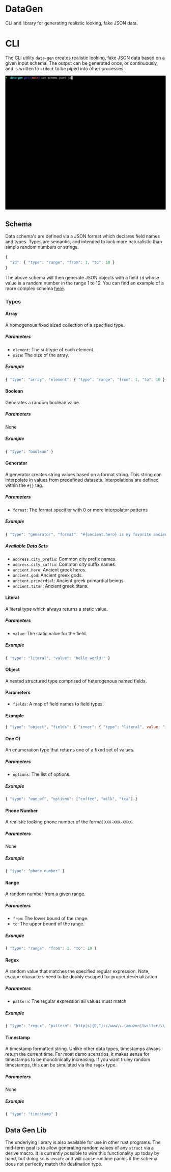 DataGen
======

CLI and library for generating realistic looking, fake JSON data. 

# CLI

The CLI utility `data-gen` creates realistic looking, fake JSON data based on a given input schema. 
The output can be generated once, or continuously, and is written to `stdout` to be piped into other processes. 

![demo](demo.gif)

## Schema

Data schema's are defined via a JSON format which declares field names and types. 
Types are semantic, and intended to look more naturalistic than simple random numbers or strings. 

```javascript
{
  "id": { "type": "range", "from": 1, "to": 10 }
}
```

The above schema will then generate JSON objects with a field `id` whose value is a random number in the range 1 to 10. 
You can find an example of a more complex schema [here](schema.json).

### Types

#### Array 

A homogenous fixed sized collection of a specified type.

##### Parameters

- `element`: The subtype of each element.
- `size`: The size of the array.

##### Example

```javascript
{ "type": "array", "element": { "type": "range", "from": 1, "to": 10 }, size: 3 }
```

#### Boolean

Generates a random boolean value.

##### Parameters

None

##### Example

```javascript
{ "type": "boolean" }
```

#### Generator

A generator creates string values based on a format string. 
This string can interpolate in values from predefined datasets. 
Interpolations are defined within the `#{}` tag. 

##### Parameters

- `format`: The format specifier with 0 or more interpolator patterns

##### Example

```javascript
{ "type": "generator", "format": "#{ancient.hero} is my favorite ancient hero!" } 
```

##### Available Data Sets

- `address.city_prefix`: Common city prefix names.
- `address.city_suffix`: Common city suffix names.
- `ancient.hero`: Ancient greek heros.
- `ancient.god`: Ancient greek gods.
- `ancient.primordial`: Ancient greek primordial beings.
- `ancient.titan`: Ancient greek titans.

#### Literal

A literal type which always returns a static value.

##### Parameters

- `value`: The static value for the field.

##### Example

```javascript
{ "type": "literal", "value": "hello world!" }
```

#### Object

A nested structured type comprised of heterogenous named fields.

#### Parameters

- `fields`: A map of field names to field types.

#### Example

```javascript
{ "type": "object", "fields": { "inner": { "type": "literal", value: "i'm inside!" }}}
```

#### One Of

An enumeration type that returns one of a fixed set of values.

##### Parameters

- `options`: The list of options.

##### Example

```javascript
{ "type": "one_of", "options": ["coffee", "milk", "tea"] }
```

#### Phone Number

A realistic looking phone number of the format `XXX-XXX-XXXX`. 

##### Parameters

None

##### Example

```javascript
{ "type": "phone_number" }
```

#### Range

A random number from a given range. 

##### Parameters

- `from`: The lower bound of the range.
- `to`: The upper bound of the range.

##### Example

```javascript
{ "type": "range", "from": 1, "to": 10 }
```

#### Regex

A random value that matches the specified regular expression. Note, escape characters need to be doubly escaped for proper deserialization. 

##### Parameters

- `pattern`: The regular expression all values must match

##### Example

```javascript
{ "type": "regex", "pattern": "http[s]{0,1}://www\\.(amazon|twitter)\\.(com|org)" }
```

#### Timestamp

A timestamp formatted string. 
Unlike other data types, timestamps always return the current time.
For most demo scenarios, it makes sense for timestamps to be monotinically increasing. 
If you want truley random timestamps, this can be simulated via the `regex` type. 

##### Parameters

None

##### Example

```javascript
{ "type": "timestamp" }
```

## Data Gen Lib

The underlying library is also available for use in other rust programs. 
The mid-term goal is to allow generating random values of any `struct` via a derive macro.
It is currently possible to wire this functionality up today by hand, but doing so is `unsafe` and will cause
runtime panics if the schema does not perfectly match the destination type.
